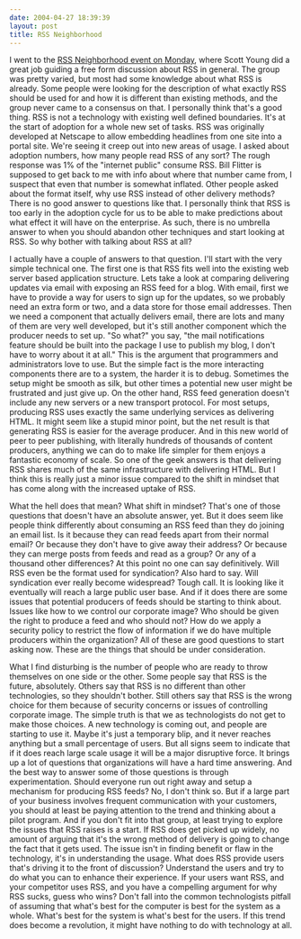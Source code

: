 ```yaml
---
date: 2004-04-27 18:39:39
layout: post
title: RSS Neighborhood
---
```


I went to the [RSS Neighborhood event on Monday](http://www.pheedo.info/archives/000050.html), where Scott Young did a great job guiding a free form discussion about RSS in general. The group was pretty varied, but most had some knowledge about what RSS is already. Some people were looking for the description of what exactly RSS should be used for and how it is different than existing methods, and the group never came to a consensus on that. I personally think that's a good thing. RSS is not a technology with existing well defined boundaries. It's at the start of adoption for a whole new set of tasks. RSS was originally developed at Netscape to allow embedding headlines from one site into a portal site. We're seeing it creep out into new areas of usage. I asked about adoption numbers, how many people read RSS of any sort? The rough response was 1% of the "internet public" consume RSS. Bill Flitter is supposed to get back to me with info about where that number came from, I suspect that even that number is somewhat inflated. Other people asked about the format itself, why use RSS instead of other delivery methods? There is no good answer to questions like that. I personally think that RSS is too early in the adoption cycle for us to be able to make predictions about what effect it will have on the enterprise. As such, there is no umbrella answer to when you should abandon other techniques and start looking at RSS. So why bother with talking about RSS at all?

I actually have a couple of answers to that question. I'll start with the very simple technical one. The first one is that RSS fits well into the existing web server based application structure. Lets take a look at comparing delivering updates via email with exposing an RSS feed for a blog. With email, first we have to provide a way for users to sign up for the updates, so we probably need an extra form or two, and a data store for those email addresses. Then we need a component that actually delivers email, there are lots and many of them are very well developed, but it's still another component which the producer needs to set up. "So what?" you say, "the mail notifications feature should be built into the package I use to publish my blog, I don't have to worry about it at all." This is the argument that programmers and administrators love to use. But the simple fact is the more interacting components there are to a system, the harder it is to debug. Sometimes the setup might be smooth as silk, but other times a potential new user might be frustrated and just give up. On the other hand, RSS feed generation doesn't include any new servers or a new transport protocol. For most setups, producing RSS uses exactly the same underlying services as delivering HTML. It might seem like a stupid minor point, but the net result is that generating RSS is easier for the average producer. And in this new world of peer to peer publishing, with literally hundreds of thousands of content producers, anything we can do to make life simpler for them enjoys a fantastic economy of scale. So one of the geek answers is that delivering RSS shares much of the same infrastructure with delivering HTML. But I think this is really just a minor issue compared to the shift in mindset that has come along with the increased uptake of RSS.

What the hell does that mean? What shift in mindset? That's one of those questions that doesn't have an absolute answer, yet. But it does seem like people think differently about consuming an RSS feed than they do joining an email list. Is it because they can read feeds apart from their normal email? Or because they don't have to give away their address? Or because they can merge posts from feeds and read as a group? Or any of a thousand other differences? At this point no one can say definitively. Will RSS even be the format used for syndication? Also hard to say. Will syndication ever really become widespread? Tough call. It is looking like it eventually will reach a large public user base. And if it does there are some issues that potential producers of feeds should be starting to think about. Issues like how to we control our corporate image? Who should be given the right to produce a feed and who should not? How do we apply a security policy to restrict the flow of information if we do have multiple producers within the organization? All of these are good questions to start asking now. These are the things that should be under consideration.

What I find disturbing is the number of people who are ready to throw themselves on one side or the other. Some people say that RSS is the future, absolutely. Others say that RSS is no different than other technologies, so they shouldn't bother. Still others say that RSS is the wrong choice for them because of security concerns or issues of controlling corporate image. The simple truth is that we as technologists do not get to make those choices. A new technology is coming out, and people are starting to use it. Maybe it's just a temporary blip, and it never reaches anything but a small percentage of users. But all signs seem to indicate that if it does reach large scale usage it will be a major disruptive force. It brings up a lot of questions that organizations will have a hard time answering. And the best way to answer some of those questions is through experimentation. Should everyone run out right away and setup a mechanism for producing RSS feeds? No, I don't think so. But if a large part of your business involves frequent communication with your customers, you should at least be paying attention to the trend and thinking about a pilot program. And if you don't fit into that group, at least trying to explore the issues that RSS raises is a start. If RSS does get picked up widely, no amount of arguing that it's the wrong method of delivery is going to change the fact that it gets used. The issue isn't in finding benefit or flaw in the technology, it's in understanding the usage. What does RSS provide users that's driving it to the front of discussion? Understand the users and try to do what you can to enhance their experience. If your users want RSS, and your competitor uses RSS, and you have a compelling argument for why RSS sucks, guess who wins? Don't fall into the common technologists pitfall of assuming that what's best for the computer is best for the system as a whole. What's best for the system is what's best for the users. If this trend does become a revolution, it might have nothing to do with technology at all.
